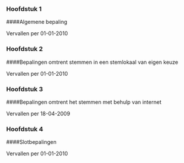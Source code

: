 <meta http-equiv='Content-Type' content='text/html; charset=utf-8' />

### Hoofdstuk  1  

####Algemene bepaling

Vervallen per 01-01-2010 

### Hoofdstuk  2  

####Bepalingen omtrent stemmen in een stemlokaal van eigen keuze

Vervallen per 01-01-2010 

### Hoofdstuk  3  

####Bepalingen omtrent het stemmen met behulp van internet

Vervallen per 18-04-2009 

### Hoofdstuk  4  

####Slotbepalingen

Vervallen per 01-01-2010 

